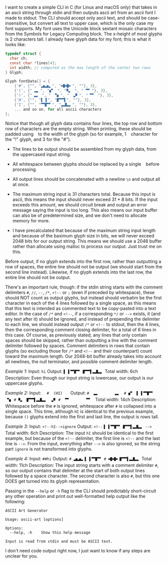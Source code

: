  I want to create a simple CLI in C (for Linux and macOS only) that takes in an ascii string through stdin and then outputs ascii art from an ascii font I made to stdout.  The CLI should accept only ascii text, and should be case-insensitive, but convert all text to upper case, which is the only case my font supports. My font uses the Unicode block sextant mosaic characters from the Symbols for Legacy Computing block. The x-height of most glyphs is 2 characters tall. I already have glyph data for my font; this is what it looks like:

```c
typedef struct {
  char ch;
  const char *lines[4];
  int width; // computed as the max length of the center two rows
} Glyph;

Glyph fontData[] = {
    {'#', {"", "🬵🬵🬏", "🬫🬫🬃", ""}, 3},
    {'(', {" 🬭 ", "🬔  ", "🬣  ", " 🬂 "}, 3},
    {')', {"🬞🬏 ", " 🬁🬓", " 🬞🬄", "🬁🬀 "}, 3},
    {'H', {"", "▌ ▌", "🬕🬂▌", ""}, 3},
    {'I', {"", "🬂🬕🬀", "🬭🬲🬏", ""}, 3},
    ... and so on, for all ascii characters
};
```
Notice that though all glyph data contains four lines, the top row and bottom row of characters are the empty string. When printing, these should be padded using ` ` to the width of the glyph (so for example, 1 ` ` character for the "!" glyph, and 3 for the "#").

- The lines to be output should be assembled from my glyph data, from the uppercased input string.
- All whitespace between glyphs should be replaced by a single ` ` before processing.
- All output lines should be concatenated with a newline `\n` and output all at once.

- The maximum string input is 31 characters total. Because this input is ascii, this means the input should never exceed 31 * 8 bits. If the input exceeds this amount, we should circuit break and output an error message saying the input is too long. This also means our input buffer can also be of predetermined size, and we don't need to allocate memory for more.

- I have precalculated that because of the maximum string input length and because of the baximum glyph size in bits, we will never exceed 2048 bits for our output string. This means we should use a 2048 buffer rather than allocate using malloc to process our output. Just trust me on this.

Before output, if no glyph extends into the first row, rather than outputting a row of spaces, the entire line should not be output (we should start from the second line instead). Likewise, if no glyph extends into the last row, the entire line should not be output.

There's an important rule, though: if the stdin string starts with the comment delimiters `#`, `//`, `--`, `/*`, `<!--` or `;` (even if preceded by whitespace), these should NOT count as output glyphs, but instead should verbatim be the first character in each of the 4 lines followed by a single space, as this means that this text is intended as commented text to be copy-pasted into a text editor. In the case of `/*` and `<!--`, if a corresponding `*/` or `-->` exists, it (and any text after it) should be ignored, and instead of prepending the delimiter to each line, we should instead output `/*` or `<!--` to stdout, then the 4 lines, then the corresponding comment closing delimiter, for a total of 6 lines in this case. Of course, as previously stated, any lines that only contain spaces should be skipped, rather than outputting a line with the comment delimiter followed by spaces. Comment delimiters in rows that contain glyphs (so excluding those for `/*` and `<!--` and their counterpart) count toward the maximum length. Our 2048-bit buffer already takes into account all newlines, the null terminator, and possible comment delimiter length.

*Example 1:*
Input:
`hi`
Output:
`▌ ▌🬂🬕🬀`
`🬕🬂▌🬭🬲🬏`
Total width: 6ch
Description: Even though our input string is lowercase, our output is our uppercase glyphs.

*Example 2:*
Input:
`   #  (HI)    `
Output:
`#  🬭       🬞🬏 `
`# 🬔  ▌ ▌🬂🬕🬀 🬁🬓`
`# 🬣  🬕🬂▌🬭🬲🬏 🬞🬄`
`#  🬂       🬁🬀 `
Total width: 14ch
Description: Whitespace before the `#` is ignored, whitespace after `#` is collapsed into a single space. This time, although `HI` is identical to the previous example, because `()` glyphs extend into the first and last line, the output is rows tall.

*Example 3:*
Input:
`<!--hI-->ignore`
Output:
`<!--`
`▌ ▌🬂🬕🬀`
`🬕🬂▌🬭🬲🬏`
`-->`
Total width: 6ch
Description: The input `hI` should be identical to the first example, but because of the `<!--` delimiter, the first line is `<!--` and the last line is `-->`. From the input, everything after `-->` is also ignored, so the string part `ignore` is not transformed into glyphs.

*Example 4:*
Input:
`##hi`
Output:
`# 🬵🬵🬏▌ ▌🬂🬕🬀`
`# 🬫🬫🬃🬕🬂▌🬭🬲🬏`
Total width: 11ch
Description: The input string starts with a comment delimiter `#`, so our output contains that delimiter at the start of both output lines followed by a space character. The second character is also `#`, but this one DOES get turned into its glyph representation.

Passing in the `--help` or `-h` flag to the CLI should predictably short-circuit any other operation and print out well-formatted help output like the following:
```
ASCII Art Generator

Usage: ascii-art [options]

Options:
  --help, -h    Show this help message

Input is read from stdin and must be ASCII text.
```

I don't need code output right now, I just want to know if any steps are unclear for you.
